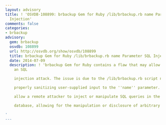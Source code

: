 ```yaml
---
layout: advisory
title: ! 'OSVDB-108899: brbackup Gem for Ruby /lib/brbackup.rb name Parameter SQL
  Injection'
comments: false
categories:
- brbackup
advisory:
  gem: brbackup
  osvdb: 108899
  url: http://osvdb.org/show/osvdb/108899
  title: brbackup Gem for Ruby /lib/brbackup.rb name Parameter SQL Injection
  date: 2014-07-09
  description: ! 'brbackup Gem for Ruby contains a flaw that may allow carrying out
    an SQL

    injection attack. The issue is due to the /lib/brbackup.rb script not

    properly sanitizing user-supplied input to the ''name'' parameter. This may

    allow a remote attacker to inject or manipulate SQL queries in the back-end

    database, allowing for the manipulation or disclosure of arbitrary data.

'
---
```

